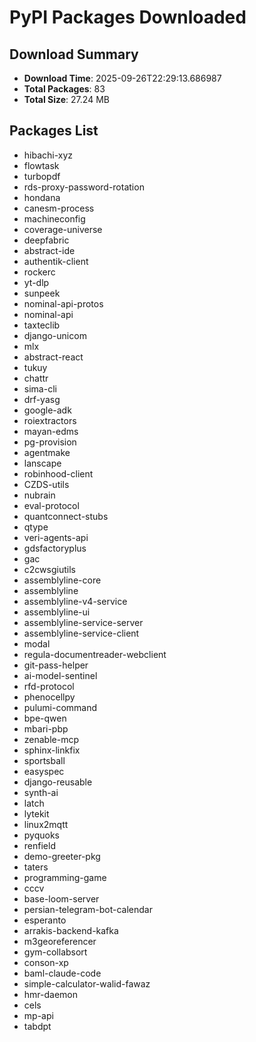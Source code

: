 # PyPI Packages Downloaded

## Download Summary
- **Download Time**: 2025-09-26T22:29:13.686987
- **Total Packages**: 83
- **Total Size**: 27.24 MB

## Packages List
- hibachi-xyz
- flowtask
- turbopdf
- rds-proxy-password-rotation
- hondana
- canesm-process
- machineconfig
- coverage-universe
- deepfabric
- abstract-ide
- authentik-client
- rockerc
- yt-dlp
- sunpeek
- nominal-api-protos
- nominal-api
- taxteclib
- django-unicom
- mlx
- abstract-react
- tukuy
- chattr
- sima-cli
- drf-yasg
- google-adk
- roiextractors
- mayan-edms
- pg-provision
- agentmake
- lanscape
- robinhood-client
- CZDS-utils
- nubrain
- eval-protocol
- quantconnect-stubs
- qtype
- veri-agents-api
- gdsfactoryplus
- gac
- c2cwsgiutils
- assemblyline-core
- assemblyline
- assemblyline-v4-service
- assemblyline-ui
- assemblyline-service-server
- assemblyline-service-client
- modal
- regula-documentreader-webclient
- git-pass-helper
- ai-model-sentinel
- rfd-protocol
- phenocellpy
- pulumi-command
- bpe-qwen
- mbari-pbp
- zenable-mcp
- sphinx-linkfix
- sportsball
- easyspec
- django-reusable
- synth-ai
- latch
- lytekit
- linux2mqtt
- pyquoks
- renfield
- demo-greeter-pkg
- taters
- programming-game
- cccv
- base-loom-server
- persian-telegram-bot-calendar
- esperanto
- arrakis-backend-kafka
- m3georeferencer
- gym-collabsort
- conson-xp
- baml-claude-code
- simple-calculator-walid-fawaz
- hmr-daemon
- cels
- mp-api
- tabdpt
